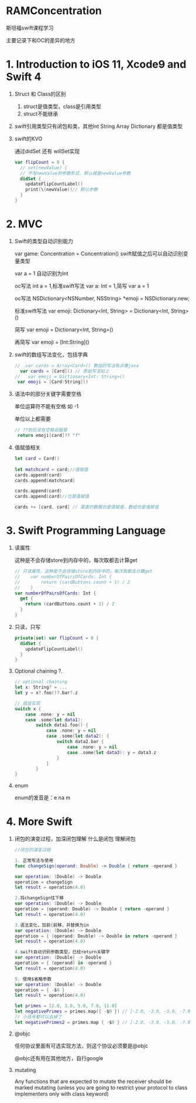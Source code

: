 # RAMConcentration
斯坦福swift课程学习

主要记录下和OC的差异的地方

# 1. Introduction to iOS 11, Xcode9 and Swift 4

1. Struct 和 Class的区别 

   1. struct是值类型，class是引用类型
   2. struct不能继承

2. swift引用类型只有闭包和类，其他Int String Array Dictionary 都是值类型

3. swift的KVO

   通过didSet 还有 willSet实现

   ```swift
   var flipCount = 0 {
     // set(newValue) {
     // 不写newValue的参数形式，默认就是newValue参数
     didSet {
       updateFlipCountLabel()
       print(\(newValue))// 默认参数
     }
   }
   ```

   

# 2. MVC

1. Swift的类型自动识别能力

   var game: Concentration = Concentration() swift赋值之后可以自动识别变量类型

   var a = 1 自动识别为Int

   oc写法 int a = 1,标准swift写法 var a: Int = 1,简写 var a = 1

   oc写法 NSDictionary<NSNumber, NSString> *emoji = NSDictionary.new;

   标准swift写法 var emoji: Dictionary<Int, String> = Dictionary<Int, String>()

   简写 var emoji = Dictionary<Int, String>()

   再简写 var emoji = \[Int:String\]()

2. swift的数组写法变化，包括字典

   ```swift
   //  var cards = Array<Card>() 数组的写法有点像java
     var cards = [Card]() // 原始写法如上
   // 	var emoji = Dictionary<Int: String>()
   	var emoji = [Card:String]()
   ```


3. 语法中的部分关键字需要空格

   单位运算符不能有空格 如 -1

   单位以上都需要

   ```swift
   // ??前后没有空格会报错
   	return emoji[card]?? "?"
   ```

4. 值赋值相关

   ```swift
   let card = Card()
               
   let matchcard = card;//值赋值
   cards.append(card)
   cards.append(matchcard)
   
   cards.append(card)
   cards.append(card)//也是值赋值
   
   cards += [card, card] // 里面的数据也是值赋值，数组也是值赋值
   ```

   

# 3. Swift Programming Language

1. 读属性

   这种是不会存储store到内存中的，每次取都去计算get

    ```swift
    // 只读属性，这种是不会存储store到内存中的，每次取都去计算get
    //    var numberOfPairsOfCards: Int {
    //        return (cardButtons.count + 1) / 2
    //    }
    var numberOfPairsOfCards: Int {
      get {
      	return (cardButtons.count + 1) / 2
      }
    }
    ```

2. 只读，只写

   ```swift
   private(set) var flipCount = 0 {
     didSet {
       updateFlipCountLabel()
     }
   }
   ```

3. Optional chaining ?.

   ```swift
   // optional chaining
   let x: String? = ...
   let y = x?.foo()?.bar?.z
   
   // 底层实现
   switch x {
       case .none: y = nil
       case .some(let data1):
           switch data1.foo() {
               case .none: y = nil
               case .some(let data2): {
                   switch data2.bar {
                       case .none: y = nil
                       case .some(let data3): y = data3.z
                   }
               }
           }
   }
   ```

4. enum

   enum的发音是：e na m

# 4. More Swift

1. 闭包的演变过程，加深闭包理解 什么是闭包 理解闭包

   ```swift
   //闭包的演变过程
   
   1. 正常写法与使用
   func changeSign(operand: Double) -> Double { return -operand }
   
   var operation: (Double) -> Double
   operation = changeSign
   let result = operation(4.0)
   
   2.将changeSign往下移
   var operation: (Double) -> Double
   operation = (operand: Double) -> Double { return -operand }
   let result = operation(4.0)
   
   3.语法变化，加前{前移，并替换为in
   var operation: (Double) -> Double
   operation = { (operand: Double) -> Double in return -operand }
   let result = operation(4.0)
   
   4.swift自动识别参数类型，已经return关键字
   var operation: (Double) -> Double
   operation = { (operand) in -operand }
   let result = operation(4.0)
   
   5. 使用$省略参数
   var operation: (Double) -> Double
   operation = { -$0 }
   let result = operation(4.0)
   
   let primes = [2.0, 3.0, 5.0, 7.0, 11.0]
   let negativePrimes = primes.map({ -$0 }) // [-2.0, -3.0, -5.0, -7.0, -11.0]
   // 小括号都可以去掉了
   let negativePrimes2 = primes.map { -$0 } // [-2.0, -3.0, -5.0, -7.0, -11.0]
   ```

2. @objc

   任何协议里面有可选实现方法，则这个协议必须要是@objc

   @objc还有用在其他地方，自行google

3. mutating

   Any functions that are expected to mutate the receiver should be marked mutating (unless you are going to restrict your protocol to class implementers only with class keyword)

